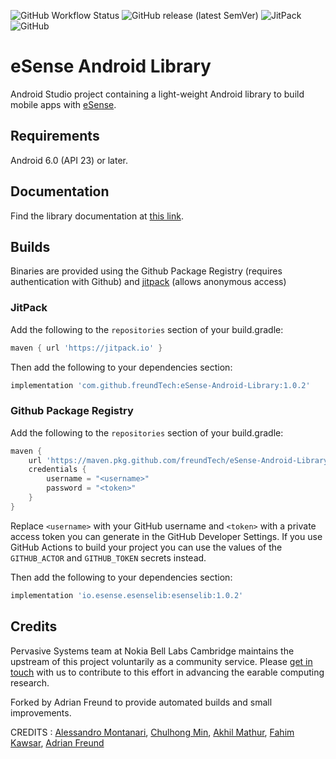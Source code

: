 ![GitHub Workflow Status](https://img.shields.io/github/workflow/status/freundTech/eSense-Android-Library/Java%20CI) ![GitHub release (latest SemVer)](https://img.shields.io/github/v/release/freundTech/eSense-Android-Library) ![JitPack](https://img.shields.io/jitpack/v/github/freundTech/eSense-Android-Library) ![GitHub](https://img.shields.io/github/license/freundTech/eSense-Android-Library)
# eSense Android Library
Android Studio project containing a light-weight Android library to build mobile apps with [eSense](https://esense.io).

## Requirements
Android 6.0 (API 23) or later.

## Documentation
Find the library documentation at [this link](https://www.esense.io/share/eSense-Android-Library.pdf).

## Builds
Binaries are provided using the Github Package Registry (requires authentication with Github) and [jitpack](https://jitpack.io/#freundTech/eSense-Android-Library) (allows anonymous access)

### JitPack
Add the following to the `repositories` section of your build.gradle:
```groovy
maven { url 'https://jitpack.io' }
```

Then add the following to your dependencies section:
```groovy
implementation 'com.github.freundTech:eSense-Android-Library:1.0.2'
```
### Github Package Registry
Add the following to the `repositories` section of your build.gradle:
```groovy
maven {
    url 'https://maven.pkg.github.com/freundTech/eSense-Android-Library'
    credentials {
        username = "<username>"
        password = "<token>"
    }
}
```
Replace `<username>` with your GitHub username and `<token>` with a private access token you can generate in the GitHub Developer Settings.
If you use GitHub Actions to build your project you can use the values of the `GITHUB_ACTOR` and `GITHUB_TOKEN` secrets instead.

Then add the following to your dependencies section:
```groovy
implementation 'io.esense.esenselib:esenselib:1.0.2'
```


## Credits
Pervasive Systems team at Nokia Bell Labs Cambridge maintains the upstream of this project voluntarily as a community service. Please [get in touch](mailto:info@esense.io) with us to contribute to this effort in advancing the earable computing research.

Forked by Adrian Freund to provide automated builds and small improvements.

CREDITS : [Alessandro Montanari](https://www.cl.cam.ac.uk/~am2266/), [Chulhong Min](https://chulhongmin.com/), [Akhil Mathur](https://akhilmathurs.github.io/), [Fahim Kawsar](https://www.fahim-kawsar.net/), [Adrian Freund](https://adrian.freund.io)
